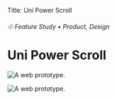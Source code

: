 Title: Uni Power Scroll

###### ☉ Feature Study • Product, Design

# Uni Power Scroll

![A web prototype.](/images/uni1.png)

![A web prototype.](/images/uni2.png)

